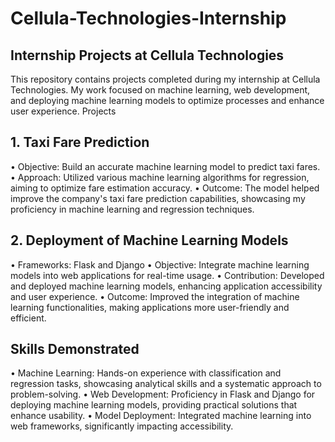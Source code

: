 # Cellula-Technologies-Internship
## Internship Projects at Cellula Technologies
This repository contains projects completed during my internship at Cellula Technologies. My work focused on machine learning, web development, and deploying machine learning models to optimize processes and enhance user experience.
Projects
## 1. Taxi Fare Prediction
 • Objective: Build an accurate machine learning model to predict taxi fares.
 • Approach: Utilized various machine learning algorithms for regression, aiming to optimize fare estimation accuracy.
 • Outcome: The model helped improve the company's taxi fare prediction capabilities, showcasing my proficiency in machine learning and regression techniques.
## 2. Deployment of Machine Learning Models
 • Frameworks: Flask and Django
 • Objective: Integrate machine learning models into web applications for real-time usage.
 • Contribution: Developed and deployed machine learning models, enhancing application accessibility and user experience.
 • Outcome: Improved the integration of machine learning functionalities, making applications more user-friendly and efficient.
## Skills Demonstrated
 • Machine Learning: Hands-on experience with classification and regression tasks, showcasing analytical skills and a systematic approach to problem-solving.
 • Web Development: Proficiency in Flask and Django for deploying machine learning models, providing practical solutions that enhance usability.
 • Model Deployment: Integrated machine learning into web frameworks, significantly impacting accessibility.
